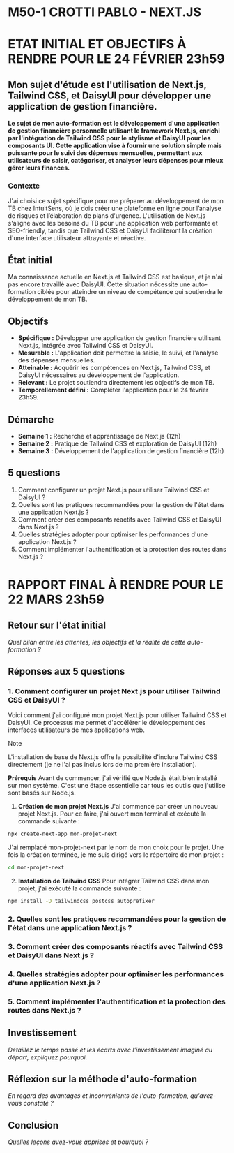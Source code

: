 # M50-1 CROTTI PABLO - NEXT.JS

# ETAT INITIAL ET OBJECTIFS À RENDRE POUR LE 24 FÉVRIER 23h59

## Mon sujet d'étude est l'utilisation de Next.js, Tailwind CSS, et DaisyUI pour développer une application de gestion financière.

**Le sujet de mon auto-formation est le développement d'une application de gestion financière personnelle utilisant le framework Next.js, enrichi par l'intégration de Tailwind CSS pour le stylisme et DaisyUI pour les composants UI. Cette application vise à fournir une solution simple mais puissante pour le suivi des dépenses mensuelles, permettant aux utilisateurs de saisir, catégoriser, et analyser leurs dépenses pour mieux gérer leurs finances.**

### Contexte

J'ai choisi ce sujet spécifique pour me préparer au développement de mon TB chez IntuitSens, où je dois créer une plateforme en ligne pour l’analyse de risques et l’élaboration de plans d'urgence. L'utilisation de Next.js s'aligne avec les besoins du TB pour une application web performante et SEO-friendly, tandis que Tailwind CSS et DaisyUI faciliteront la création d'une interface utilisateur attrayante et réactive.

## État initial

Ma connaissance actuelle en Next.js et Tailwind CSS est basique, et je n'ai pas encore travaillé avec DaisyUI. Cette situation nécessite une auto-formation ciblée pour atteindre un niveau de compétence qui soutiendra le développement de mon TB.

## Objectifs

- **Spécifique :** Développer une application de gestion financière utilisant Next.js, intégrée avec Tailwind CSS et DaisyUI.
- **Mesurable :** L'application doit permettre la saisie, le suivi, et l'analyse des dépenses mensuelles.
- **Atteinable :** Acquérir les compétences en Next.js, Tailwind CSS, et DaisyUI nécessaires au développement de l'application.
- **Relevant :** Le projet soutiendra directement les objectifs de mon TB.
- **Temporellement défini :** Compléter l'application pour le 24 février 23h59.

## Démarche

- **Semaine 1 :** Recherche et apprentissage de Next.js (12h)
- **Semaine 2 :** Pratique de Tailwind CSS et exploration de DaisyUI (12h)
- **Semaine 3 :** Développement de l'application de gestion financière (12h)

## 5 questions

1. Comment configurer un projet Next.js pour utiliser Tailwind CSS et DaisyUI ?
2. Quelles sont les pratiques recommandées pour la gestion de l'état dans une application Next.js ?
3. Comment créer des composants réactifs avec Tailwind CSS et DaisyUI dans Next.js ?
4. Quelles stratégies adopter pour optimiser les performances d'une application Next.js ?
5. Comment implémenter l'authentification et la protection des routes dans Next.js ?

# RAPPORT FINAL À RENDRE POUR LE 22 MARS 23h59

## Retour sur l'état initial

_Quel bilan entre les attentes, les objectifs et la réalité de cette auto-formation ?_

## Réponses aux 5 questions
### 1. Comment configurer un projet Next.js pour utiliser Tailwind CSS et DaisyUI ?
Voici comment j'ai configuré mon projet Next.js pour utiliser Tailwind CSS et DaisyUI. Ce processus me permet d'accélérer le développement des interfaces utilisateurs de mes applications web.

> [!NOTE]
> L'installation de base de Next.js offre la possibilité d'inclure Tailwind CSS directement (je ne l'ai pas inclus lors de ma première installation).

**Prérequis**
Avant de commencer, j'ai vérifié que Node.js était bien installé sur mon système. C'est une étape essentielle car tous les outils que j'utilise sont basés sur Node.js.


1. **Création de mon projet Next.js**
J'ai commencé par créer un nouveau projet Next.js. Pour ce faire, j'ai ouvert mon terminal et exécuté la commande suivante :
```sh
npx create-next-app mon-projet-next
```
J'ai remplacé mon-projet-next par le nom de mon choix pour le projet. Une fois la création terminée, je me suis dirigé vers le répertoire de mon projet :
```sh
cd mon-projet-next
```
2. **Installation de Tailwind CSS**
Pour intégrer Tailwind CSS dans mon projet, j'ai exécuté la commande suivante :
```sh
npm install -D tailwindcss postcss autoprefixer
```

### 2. Quelles sont les pratiques recommandées pour la gestion de l'état dans une application Next.js ?
### 3. Comment créer des composants réactifs avec Tailwind CSS et DaisyUI dans Next.js ?
### 4. Quelles stratégies adopter pour optimiser les performances d'une application Next.js ?
### 5. Comment implémenter l'authentification et la protection des routes dans Next.js ?


## Investissement

_Détaillez le temps passé et les écarts avec l'investissement imaginé au départ, expliquez pourquoi._

## Réflexion sur la méthode d'auto-formation

_En regard des avantages et inconvénients de l'auto-formation, qu'avez-vous constaté ?_

## Conclusion

_Quelles leçons avez-vous apprises et pourquoi ?_
